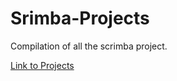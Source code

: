 # Srimba-Projects

Compilation of all the scrimba project. 

[Link to Projects](https://scrimba-projects.netlify.app/) 

